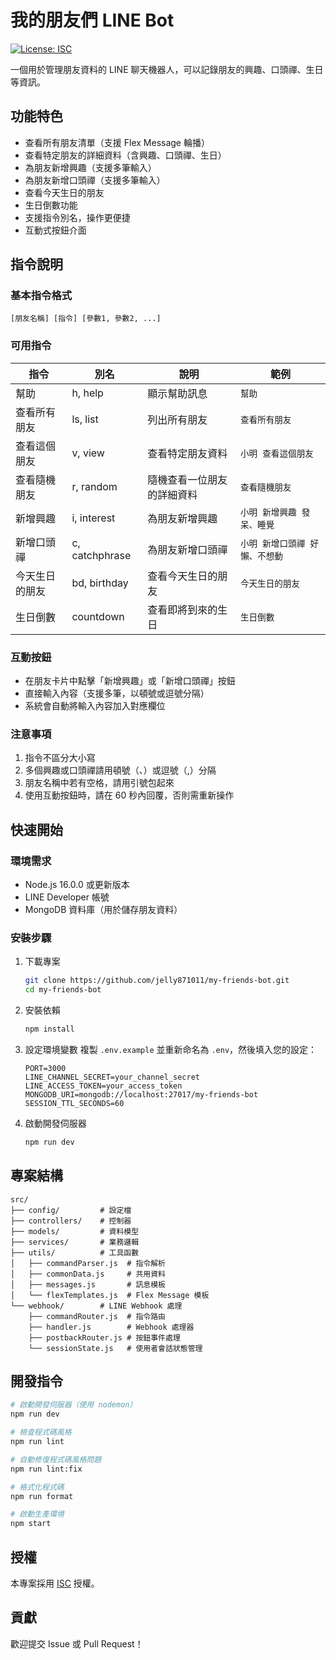 # 我的朋友們 LINE Bot

[![License: ISC](https://img.shields.io/badge/License-ISC-blue.svg)](https://opensource.org/licenses/ISC)

一個用於管理朋友資料的 LINE 聊天機器人，可以記錄朋友的興趣、口頭禪、生日等資訊。

## 功能特色

- 查看所有朋友清單（支援 Flex Message 輪播）
- 查看特定朋友的詳細資料（含興趣、口頭禪、生日）
- 為朋友新增興趣（支援多筆輸入）
- 為朋友新增口頭禪（支援多筆輸入）
- 查看今天生日的朋友
- 生日倒數功能
- 支援指令別名，操作更便捷
- 互動式按鈕介面

## 指令說明

### 基本指令格式
```
[朋友名稱] [指令] [參數1, 參數2, ...]
```

### 可用指令

| 指令 | 別名 | 說明 | 範例 |
|------|------|------|------|
| 幫助 | h, help | 顯示幫助訊息 | `幫助` |
| 查看所有朋友 | ls, list | 列出所有朋友 | `查看所有朋友` |
| 查看這個朋友 | v, view | 查看特定朋友資料 | `小明 查看這個朋友` |
| 查看隨機朋友 | r, random | 隨機查看一位朋友的詳細資料 | `查看隨機朋友` |
| 新增興趣 | i, interest | 為朋友新增興趣 | `小明 新增興趣 發呆、睡覺` |
| 新增口頭禪 | c, catchphrase | 為朋友新增口頭禪 | `小明 新增口頭禪 好懶、不想動` |
| 今天生日的朋友 | bd, birthday | 查看今天生日的朋友 | `今天生日的朋友` |
| 生日倒數 | countdown | 查看即將到來的生日 | `生日倒數` |

### 互動按鈕

- 在朋友卡片中點擊「新增興趣」或「新增口頭禪」按鈕
- 直接輸入內容（支援多筆，以頓號或逗號分隔）
- 系統會自動將輸入內容加入對應欄位

### 注意事項

1. 指令不區分大小寫
2. 多個興趣或口頭禪請用頓號（、）或逗號（,）分隔
3. 朋友名稱中若有空格，請用引號包起來
4. 使用互動按鈕時，請在 60 秒內回覆，否則需重新操作

## 快速開始

### 環境需求

- Node.js 16.0.0 或更新版本
- LINE Developer 帳號
- MongoDB 資料庫（用於儲存朋友資料）

### 安裝步驟

1. 下載專案
    ```bash
    git clone https://github.com/jelly871011/my-friends-bot.git
    cd my-friends-bot
    ```

2. 安裝依賴
    ```bash
    npm install
    ```

3. 設定環境變數
   複製 `.env.example` 並重新命名為 `.env`，然後填入您的設定：
    ```env
    PORT=3000
    LINE_CHANNEL_SECRET=your_channel_secret
    LINE_ACCESS_TOKEN=your_access_token
    MONGODB_URI=mongodb://localhost:27017/my-friends-bot
    SESSION_TTL_SECONDS=60
    ```

4. 啟動開發伺服器
    ```bash
    npm run dev
    ```

## 專案結構

```
src/
├── config/         # 設定檔
├── controllers/    # 控制器
├── models/         # 資料模型
├── services/       # 業務邏輯
├── utils/          # 工具函數
│   ├── commandParser.js  # 指令解析
│   ├── commonData.js     # 共用資料
│   ├── messages.js       # 訊息模板
│   └── flexTemplates.js  # Flex Message 模板
└── webhook/        # LINE Webhook 處理
    ├── commandRouter.js  # 指令路由
    ├── handler.js        # Webhook 處理器
    ├── postbackRouter.js # 按鈕事件處理
    └── sessionState.js   # 使用者會話狀態管理
```

## 開發指令

```bash
# 啟動開發伺服器（使用 nodemon）
npm run dev

# 檢查程式碼風格
npm run lint

# 自動修復程式碼風格問題
npm run lint:fix

# 格式化程式碼
npm run format

# 啟動生產環境
npm start
```

## 授權

本專案採用 [ISC](LICENSE) 授權。

## 貢獻

歡迎提交 Issue 或 Pull Request！
